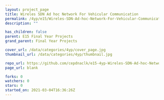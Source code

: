 ```yaml
---
layout: project_page
title: Wireles SDN Ad hoc Network For Vehicular Communication
permalink: /4yp/e15/Wireles-SDN-Ad-hoc-Network-For-Vehicular-Communication
description: ""

has_children: false
parent: E15 Final Year Projects
grand_parent: Final Year Projects

cover_url: /data/categories/4yp/cover_page.jpg
thumbnail_url: /data/categories/4yp/thumbnail.jpg

repo_url: https://github.com/cepdnaclk/e15-4yp-Wireles-SDN-Ad-hoc-Network-For-Vehicular-Communication
page_url: blank

forks: 0
watchers: 0
stars: 0
started_on: 2021-03-04T16:36:26Z
---
```



